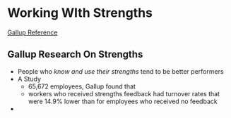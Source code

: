 # Working WIth Strengths

[Gallup Reference](https://news.gallup.com/businessjournal/153341/why-strengths-matter-training.aspx#:~:text=Gallup%20research%20shows%20that%20people,tend%20to%20be%20better%20performers.&text=Doing%20what%20you%20do%20best,a%20star%20performer%20at%20work.)

## Gallup Research On Strengths

- People who _know and use their strengths_ tend to be better performers
- A Study
  - 65,672 employees, Gallup found that
  - workers who received strengths feedback had turnover rates that were 14.9% lower than for employees who received no feedback
-
